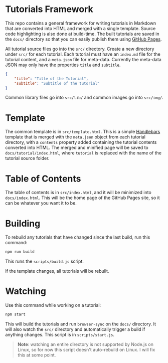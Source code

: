 # Tutorials Framework

This repo contains a general framework for writing tutorials in Markdown that are converted into HTML and merged with a single template. Source code highlighting is also done at build-time. The built tutorials are saved in the `docs/` directory so that you can easily publish them using [GitHub Pages](https://pages.github.com/).

All tutorial source files go into the `src/` directory. Create a new directory under `src/` for each tutorial. Each tutorial must have an `index.md` file for the tutorial content, and a `meta.json` file for meta-data. Currently the meta-data JSON may only have the properties `title` and `subtitle`.

```json
{
	"title": "Title of the Tutorial",
	"subtitle": "Subtitle of the tutorial"
}
```

Common library files go into `src/lib/` and common images go into `src/img/`.

# Template

The common template is in `src/template.html`. This is a simple [Handlebars](http://handlebarsjs.com/) template that is merged with the `meta.json` object from each tutorial directory, with a `contents` property added containing the tutorial contents converted into HTML. The merged and minified page will be saved to `docs/tutorial/index.html`, where `tutorial` is replaced with the name of the tutorial source folder.

# Table of Contents

The table of contents is in `src/index.html`, and it will be minimized into `docs/index.html`. This will be the home page of the GitHub Pages site, so it can be whatever you want it to be.

# Building

To rebuild any tutorials that have changed since the last build, run this command:

```bash
npm run build
```

This runs the `scripts/build.js` script.

If the template changes, all tutorials will be rebuilt.

# Watching

Use this command while working on a tutorial:

```bash
npm start
```

This will build the tutorials and run `browser-sync` on the `docs/` directory. It will also watch the `src/` directory and automatically trigger a build if anything changes. This script is in `scripts/start.js`.

>**Note**: watching an entire directory is not supported by Node.js on Linux, so for now this script doesn't auto-rebuild on Linux. I will fix this at some point.
